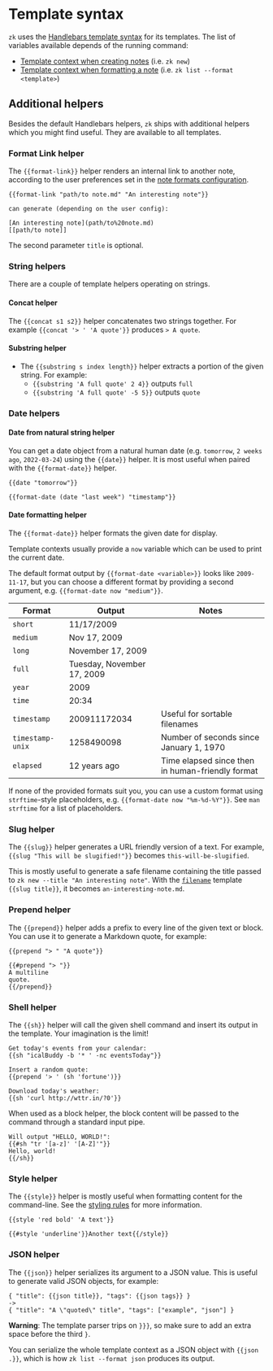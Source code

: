 # Template syntax

`zk` uses the [Handlebars template syntax](https://handlebarsjs.com/guide) for
its templates. The list of variables available depends of the running command:

- [Template context when creating notes](template-creation.md) (i.e. `zk new`)
- [Template context when formatting a note](template-format.md) (i.e.
  `zk list --format <template>`)

## Additional helpers

Besides the default Handlebars helpers, `zk` ships with additional helpers which
you might find useful. They are available to all templates.

### Format Link helper

The `{{format-link}}` helper renders an internal link to another note, according
to the user preferences set in the [note formats configuration](note-format.md).

```
{{format-link "path/to note.md" "An interesting note"}}

can generate (depending on the user config):

[An interesting note](path/to%20note.md)
[[path/to note]]
```

The second parameter `title` is optional.

### String helpers

There are a couple of template helpers operating on strings.

#### Concat helper

The `{{concat s1 s2}}` helper concatenates two strings together. For example
`{{concat '> ' 'A quote'}}` produces `> A quote`.

#### Substring helper

- The `{{substring s index length}}` helper extracts a portion of the given
  string. For example:
  - `{{substring 'A full quote' 2 4}}` outputs `full`
  - `{{substring 'A full quote' -5 5}}` outputs `quote`

### Date helpers

#### Date from natural string helper

You can get a date object from a natural human date (e.g. `tomorrow`,
`2 weeks ago`, `2022-03-24`) using the `{{date}}` helper. It is most useful when
paired with the `{{format-date}}` helper.

```
{{date "tomorrow"}}

{{format-date (date "last week") "timestamp"}}
```

#### Date formatting helper

The `{{format-date}}` helper formats the given date for display.

Template contexts usually provide a `now` variable which can be used to print
the current date.

The default format output by `{{format-date <variable>}}` looks like
`2009-11-17`, but you can choose a different format by providing a second
argument, e.g. `{{format-date now "medium"}}`.

| Format           | Output                     | Notes                                            |
| ---------------- | -------------------------- | ------------------------------------------------ |
| `short`          | 11/17/2009                 |                                                  |
| `medium`         | Nov 17, 2009               |                                                  |
| `long`           | November 17, 2009          |                                                  |
| `full`           | Tuesday, November 17, 2009 |                                                  |
| `year`           | 2009                       |                                                  |
| `time`           | 20:34                      |                                                  |
| `timestamp`      | 200911172034               | Useful for sortable filenames                    |
| `timestamp-unix` | 1258490098                 | Number of seconds since January 1, 1970          |
| `elapsed`        | 12 years ago               | Time elapsed since then in human-friendly format |

If none of the provided formats suit you, you can use a custom format using
`strftime`-style placeholders, e.g. `{{format-date now "%m-%d-%Y"}}`. See
`man strftime` for a list of placeholders.

### Slug helper

The `{{slug}}` helper generates a URL friendly version of a text. For example,
`{{slug "This will be slugified!"}}` becomes `this-will-be-slugified`.

This is mostly useful to generate a safe filename containing the title passed to
`zk new --title "An interesting note"`. With the [`filename`](config-note.md)
template `{{slug title}}`, it becomes `an-interesting-note.md`.

### Prepend helper

The `{{prepend}}` helper adds a prefix to every line of the given text or block.
You can use it to generate a Markdown quote, for example:

```
{{prepend "> " "A quote"}}

{{#prepend "> "}}
A multiline
quote.
{{/prepend}}
```

### Shell helper

The `{{sh}}` helper will call the given shell command and insert its output in
the template. Your imagination is the limit!

```
Get today's events from your calendar:
{{sh "icalBuddy -b '* ' -nc eventsToday"}}

Insert a random quote:
{{prepend '> ' (sh 'fortune')}}

Download today's weather:
{{sh 'curl http://wttr.in/?0'}}
```

When used as a block helper, the block content will be passed to the command
through a standard input pipe.

```
Will output "HELLO, WORLD!":
{{#sh "tr '[a-z]' '[A-Z]'"}}
Hello, world!
{{/sh}}
```

### Style helper

The `{{style}}` helper is mostly useful when formatting content for the
command-line. See the [styling rules](style.md) for more information.

```
{{style 'red bold' 'A text'}}

{{#style 'underline'}}Another text{{/style}}
```

### JSON helper

The `{{json}}` helper serializes its argument to a JSON value. This is useful to
generate valid JSON objects, for example:

```
{ "title": {{json title}}, "tags": {{json tags}} }
->
{ "title": "A \"quoted\" title", "tags": ["example", "json"] }
```

**Warning**: The template parser trips on `}}}`, so make sure to add an extra
space before the third `}`.

You can serialize the whole template context as a JSON object with `{{json .}}`,
which is how `zk list --format json` produces its output.
